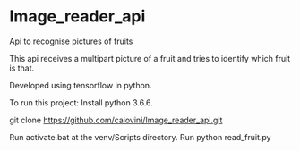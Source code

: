 # Image_reader_api
Api to recognise pictures of fruits


This api receives a multipart picture of a fruit and tries to identify which fruit is that.

Developed using tensorflow in python.

To run this project:
Install python 3.6.6.

git clone https://github.com/caiovini/Image_reader_api.git

Run activate.bat at the venv/Scripts directory.
Run python read_fruit.py

